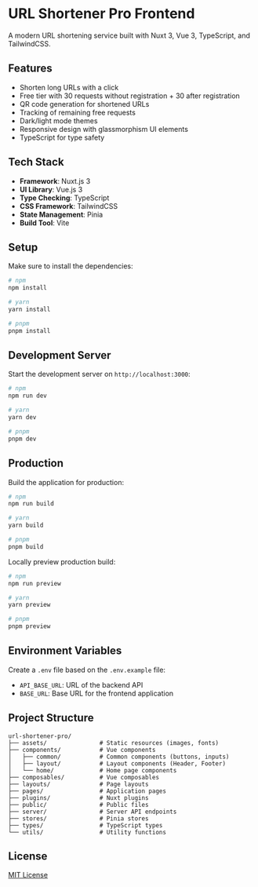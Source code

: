 # URL Shortener Pro Frontend

A modern URL shortening service built with Nuxt 3, Vue 3, TypeScript, and TailwindCSS.

## Features

- Shorten long URLs with a click
- Free tier with 30 requests without registration + 30 after registration
- QR code generation for shortened URLs
- Tracking of remaining free requests
- Dark/light mode themes
- Responsive design with glassmorphism UI elements
- TypeScript for type safety

## Tech Stack

- **Framework**: Nuxt.js 3
- **UI Library**: Vue.js 3
- **Type Checking**: TypeScript
- **CSS Framework**: TailwindCSS
- **State Management**: Pinia
- **Build Tool**: Vite

## Setup

Make sure to install the dependencies:

```bash
# npm
npm install

# yarn
yarn install

# pnpm
pnpm install
```

## Development Server

Start the development server on `http://localhost:3000`:

```bash
# npm
npm run dev

# yarn
yarn dev

# pnpm
pnpm dev
```

## Production

Build the application for production:

```bash
# npm
npm run build

# yarn
yarn build

# pnpm
pnpm build
```

Locally preview production build:

```bash
# npm
npm run preview

# yarn
yarn preview

# pnpm
pnpm preview
```

## Environment Variables

Create a `.env` file based on the `.env.example` file:

- `API_BASE_URL`: URL of the backend API
- `BASE_URL`: Base URL for the frontend application

## Project Structure

```
url-shortener-pro/
├── assets/               # Static resources (images, fonts)
├── components/           # Vue components
│   ├── common/           # Common components (buttons, inputs)
│   ├── layout/           # Layout components (Header, Footer)
│   └── home/             # Home page components
├── composables/          # Vue composables
├── layouts/              # Page layouts
├── pages/                # Application pages
├── plugins/              # Nuxt plugins
├── public/               # Public files
├── server/               # Server API endpoints
├── stores/               # Pinia stores
├── types/                # TypeScript types
└── utils/                # Utility functions
```

## License

[MIT License](LICENSE)